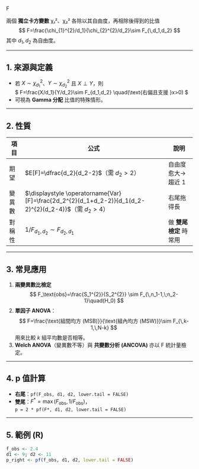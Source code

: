 F
 
 兩個 **獨立卡方變數** χ₁²、χ₂² 各除以其自由度，再相除後得到的比值  
$$
F=\frac{\chi_{1}^{2}/d_1}{\chi_{2}^{2}/d_2}\sim F_{\,d_1,d_2}
$$
其中 $d_1, d_2$ 為自由度。

---

## 1. 來源與定義
- 若 $X\sim\chi^2_{d_1}$、$Y\sim\chi^2_{d_2}$ 且 $X\perp Y$，則  
  $
    F=\frac{X/d_1}{Y/d_2}\sim F_{d_1,d_2}
    \quad(\text{右偏且支援 }x>0)
  $
- 可視為 **Gamma 分配** 比值的特殊情形。

---

## 2. 性質
| 項目 | 公式 | 說明 |
|------|------|------|
| 期望 | $E[F]=\dfrac{d_2}{d_2-2}$（需 $d_2>2$） | 自由度愈大→趨近 1 |
| 變異數 | $\displaystyle \operatorname{Var}[F]=\frac{2d_2^{2}(d_1+d_2-2)}{d_1(d_2-2)^{2}(d_2-4)}$（需 $d_2>4$） | 右尾拖得長 |
| 對稱性 | $1/F_{d_1,d_2}\sim F_{d_2,d_1}$ | 做 **雙尾檢定** 時常用 |

---

## 3. 常見應用
1. **兩變異數比檢定**  
   $$
F_\text{obs}=\frac{S_1^{2}}{S_2^{2}}
\sim F_{\,n_1-1,\;n_2-1}\quad(H_0)
   $$
2. **單因子 ANOVA**：  
   $$
F=\frac{\text{組間均方 (MSB)}}{\text{組內均方 (MSW)}}\sim F_{\,k-1,\,N-k}
   $$
   用來比較 $k$ 組平均數是否相等。
3. **Welch ANOVA**（變異數不等）與 **共變數分析 (ANCOVA)** 亦以 F 統計量檢定。

---

## 4. p 值計算
- **右尾**：`pf(F_obs, d1, d2, lower.tail = FALSE)`  
- **雙尾**：$F^*=\max(F_{\text{obs}},1/F_{\text{obs}})$，  
  `p = 2 * pf(F*, d1, d2, lower.tail = FALSE)`

---

## 5. 範例 (R)
```r
f_obs <- 2.4
d1 <- 9; d2 <- 11
p_right <- pf(f_obs, d1, d2, lower.tail = FALSE)
